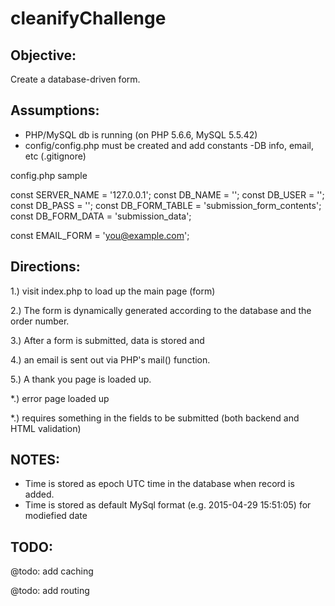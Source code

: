 # cleanifyChallenge
 
## Objective: 

Create a database-driven form.

## Assumptions:

* PHP/MySQL db is running (on PHP 5.6.6, MySQL 5.5.42)
* config/config.php must be created and add constants -DB info, email, etc (.gitignore)

 config.php sample 

 const SERVER_NAME = '127.0.0.1';
 const DB_NAME = '';
 const DB_USER = '';
 const DB_PASS = '';
 const DB_FORM_TABLE = 'submission_form_contents';
 const DB_FORM_DATA = 'submission_data';
 
 const EMAIL_FORM = 'you@example.com';
 
 
## Directions: 

 1.) visit index.php to load up the main page (form)
 
 2.) The form is dynamically generated according to the database and the order number.
 
 3.) After a form is submitted, data is stored and 
 
 4.) an email is sent out via PHP's mail() function.
 
 5.) A thank you page is loaded up.
 
 *.) error page loaded up 
 
 *.) requires something in the fields to be submitted (both backend and HTML validation)

## NOTES:

* Time is stored as epoch UTC time in the database when record is added.
* Time is stored as default MySql format (e.g. 2015-04-29 15:51:05) for modiefied date

## TODO:

@todo: add caching

@todo: add routing
